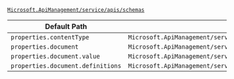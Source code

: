 [`Microsoft.ApiManagement/service/apis/schemas`](https://docs.microsoft.com/en-us/azure/templates/microsoft.apimanagement/service/apis/schemas)

| Default Path | Alias |
|---|---|
| `properties.contentType` | `Microsoft.ApiManagement/service/apis/schemas/contentType` |
| `properties.document` | `Microsoft.ApiManagement/service/apis/schemas/document` |
| `properties.document.value` | `Microsoft.ApiManagement/service/apis/schemas/document.value` |
| `properties.document.definitions` | `Microsoft.ApiManagement/service/apis/schemas/document.definitions` |


